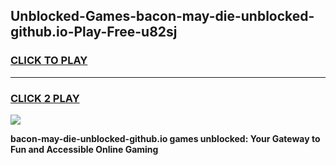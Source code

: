 
## Unblocked-Games-bacon-may-die-unblocked-github.io-Play-Free-u82sj
<h3>
<a href="https://premium76.site?title=bacon-may-die-unblocked-github.io&ref=09A">CLICK TO PLAY</a></h3>
<hr>

<h3>
<a href="https://premium76.site?title=bacon-may-die-unblocked-github.io&ref=09A">CLICK 2 PLAY</a>
  
</h3>

<a href="https://premium76.site?title=bacon-may-die-unblocked-github.io&ref=09A"><img src="https://clearcache.store/games.png"></a>


**bacon-may-die-unblocked-github.io games unblocked: Your Gateway to Fun and Accessible Online Gaming**
